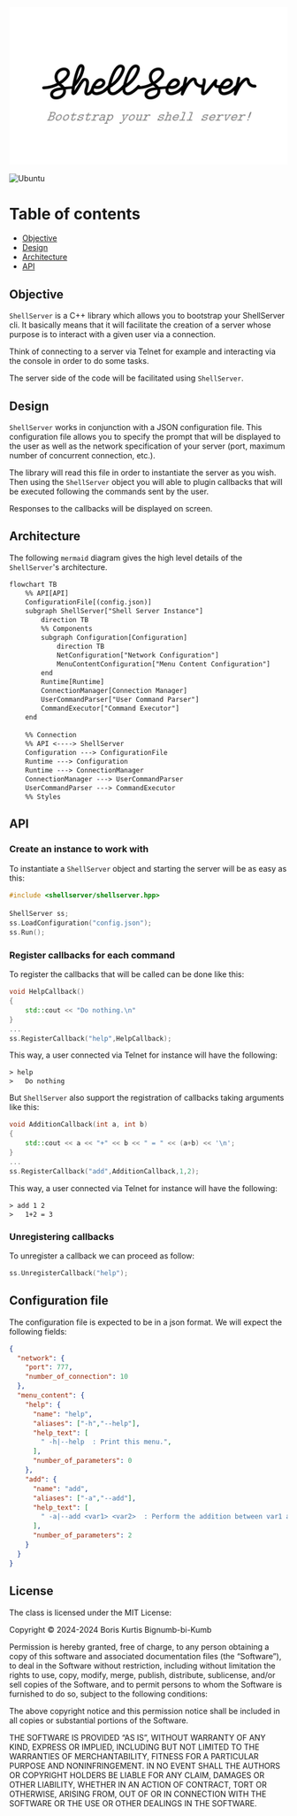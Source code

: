 ![](documentation/shellserver.png)

![Ubuntu](https://github.com/OneShepherdBoy/ShellServer/actions/workflows/build_on_ubuntu.yml/badge.svg)

# Table of contents

- [Objective](#objective)
- [Design](#design)
- [Architecture](#architecture)
- [API](#api)

## Objective

`ShellServer` is a C++ library which allows you to bootstrap
your ShellServer cli. It basically means that it will facilitate
the creation of a server whose purpose is to interact with a given 
user via a connection.

Think of connecting to a server via Telnet for example and interacting
via the console in order to do some tasks.

The server side of the code will be facilitated using `ShellServer`.

## Design

`ShellServer` works in conjunction with a JSON configuration file.
This configuration file allows you to specify the prompt that will be 
displayed to the user as well as the network specification of your server 
(port, maximum number of concurrent connection, etc.).

The library will read this file in order to instantiate the server as you wish.
Then using the `ShellServer` object you will able to plugin callbacks that will
be executed following the commands sent by the user.

Responses to the callbacks will be displayed on screen.

## Architecture

The following `mermaid` diagram gives the high level details of the `ShellServer`'s architecture.

```mermaid
flowchart TB
    %% API[API]
    ConfigurationFile[(config.json)]
    subgraph ShellServer["Shell Server Instance"]
        direction TB
        %% Components
        subgraph Configuration[Configuration]
            direction TB
            NetConfiguration["Network Configuration"]
            MenuContentConfiguration["Menu Content Configuration"]
        end
        Runtime[Runtime]
        ConnectionManager[Connection Manager]
        UserCommandParser["User Command Parser"]
        CommandExecutor["Command Executor"]
    end
    
    %% Connection
    %% API <----> ShellServer
    Configuration ---> ConfigurationFile
    Runtime ---> Configuration
    Runtime ---> ConnectionManager
    ConnectionManager ---> UserCommandParser
    UserCommandParser ---> CommandExecutor
    %% Styles
```

## API

### Create an instance to work with

To instantiate a `ShellServer` object and starting the server will be 
as easy as this:

```c++
#include <shellserver/shellserver.hpp>

ShellServer ss;
ss.LoadConfiguration("config.json");
ss.Run();
```

### Register callbacks for each command

To register the callbacks that will be called can be done like this:

```c++
void HelpCallback()
{
    std::cout << "Do nothing.\n"
}
...
ss.RegisterCallback("help",HelpCallback);
```

This way, a user connected via Telnet for instance will have the following:

```shell
> help
>   Do nothing
```

But `ShellServer` also support the registration of callbacks taking arguments like this:

```c++
void AdditionCallback(int a, int b)
{
    std::cout << a << "+" << b << " = " << (a+b) << '\n';
}
...
ss.RegisterCallback("add",AdditionCallback,1,2);
```

This way, a user connected via Telnet for instance will have the following:

```shell
> add 1 2
>   1+2 = 3
```

### Unregistering callbacks

To unregister a callback we can proceed as follow:

```c++
ss.UnregisterCallback("help");
```

## Configuration file

The configuration file is expected to be in a json format.
We will expect the following fields:

```json
{
  "network": {
    "port": 777,
    "number_of_connection": 10
  },
  "menu_content": {
    "help": {
      "name": "help",
      "aliases": ["-h","--help"],
      "help_text": [
        " -h|--help  : Print this menu.",
      ],
      "number_of_parameters": 0
    },
    "add": {
      "name": "add",
      "aliases": ["-a","--add"],
      "help_text": [
        " -a|--add <var1> <var2>  : Perform the addition between var1 and var2."
      ],
      "number_of_parameters": 2
    }
  }
}
```

## License

The class is licensed under the MIT License:

Copyright © 2024-2024 Boris Kurtis Bignumb-bi-Kumb

Permission is hereby granted, free of charge, to any person obtaining a copy of this software and associated documentation files (the “Software”), to deal in the Software without restriction, including without limitation the rights to use, copy, modify, merge, publish, distribute, sublicense, and/or sell copies of the Software, and to permit persons to whom the Software is furnished to do so, subject to the following conditions:

The above copyright notice and this permission notice shall be included in all copies or substantial portions of the Software.

THE SOFTWARE IS PROVIDED “AS IS”, WITHOUT WARRANTY OF ANY KIND, EXPRESS OR IMPLIED, INCLUDING BUT NOT LIMITED TO THE WARRANTIES OF MERCHANTABILITY, FITNESS FOR A PARTICULAR PURPOSE AND NONINFRINGEMENT. IN NO EVENT SHALL THE AUTHORS OR COPYRIGHT HOLDERS BE LIABLE FOR ANY CLAIM, DAMAGES OR OTHER LIABILITY, WHETHER IN AN ACTION OF CONTRACT, TORT OR OTHERWISE, ARISING FROM, OUT OF OR IN CONNECTION WITH THE SOFTWARE OR THE USE OR OTHER DEALINGS IN THE SOFTWARE.